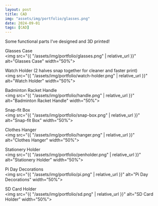 ```yaml
---
layout: post
title: CAD
img: "assets/img/portfolio/glasses.png"
date: 2024-09-01
tags: [CAD]
---
```

Some functional parts I've designed and 3D printed!

Glasses Case  
<img src="{{ "/assets/img/portfolio/glasses.png" | relative_url }}" alt="Glasses Case" width="50%">

Watch Holder (2 halves snap together for cleaner and faster print)  
<img src="{{ "/assets/img/portfolio/watch-holder.png" | relative_url }}" alt="Watch Holder" width="50%">

Badminton Racket Handle  
<img src="{{ "/assets/img/portfolio/handle.png" | relative_url }}" alt="Badminton Racket Handle" width="50%">

Snap-fit Box  
<img src="{{ "/assets/img/portfolio/snap-box.png" | relative_url }}" alt="Snap-fit Box" width="50%">

Clothes Hanger  
<img src="{{ "/assets/img/portfolio/hanger.png" | relative_url }}" alt="Clothes Hanger" width="50%">

Stationery Holder  
<img src="{{ "/assets/img/portfolio/penholder.png" | relative_url }}" alt="Stationery Holder" width="50%">

Pi Day Decorations  
<img src="{{ "/assets/img/portfolio/pi.png" | relative_url }}" alt="Pi Day Decorations" width="50%">

SD Card Holder  
<img src="{{ "/assets/img/portfolio/sd.png" | relative_url }}" alt="SD Card Holder" width="50%">
